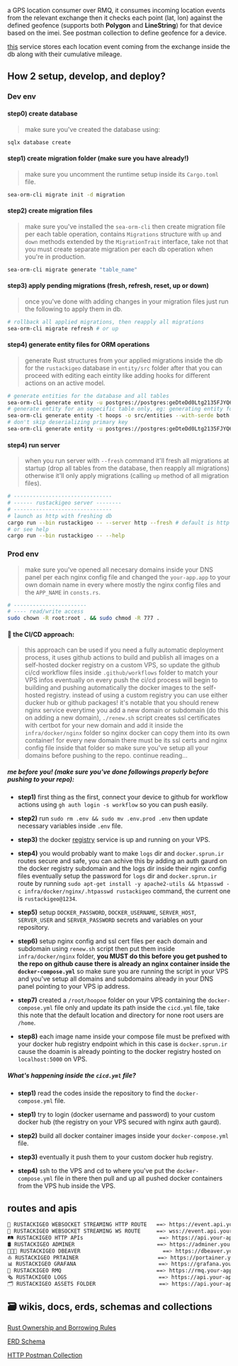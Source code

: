 

a GPS location consumer over RMQ, it consumes incoming location events from the relevant exchange then it checks each point (lat, lon) against the defined geofence (supports both **Polygon** and **LineString**) for that device based on the imei. See postman collection to define geofence for a device.

[this](https://github.com/wildonion/gps-location-consumer) service stores each location event coming from the exchange inside the db along with their cumulative mileage.

## How 2 setup, develop, and deploy?

### Dev env

#### step0) create database 

> make sure you've created the database using:

```bash
sqlx database create
```

#### step1) create migration folder (make sure you have already!)

> make sure you uncomment the runtime setup inside its `Cargo.toml` file.

```bash
sea-orm-cli migrate init -d migration
```
#### step2) create migration files

> make sure you've installed the `sea-orm-cli` then create migration file per each table operation, contains `Migrations` structure with `up` and `down` methods extended by the `MigrationTrait` interface, take not that you must create separate migration per each db operation when you're in production.

```bash
sea-orm-cli migrate generate "table_name"
```

#### step3) apply pending migrations (fresh, refresh, reset, up or down)

> once you've done with adding changes in your migration files just run the following to apply them in db.

```bash
# rollback all applied migrations, then reapply all migrations
sea-orm-cli migrate refresh # or up
```

#### step4) generate entity files for ORM operations

> generate Rust structures from your applied migrations inside the db for the `rustackigeo` database in `entity/src` folder after that you can proceed with editing each eintity like adding hooks for different actions on an active model.

```bash
# generate entities for the database and all tables
sea-orm-cli generate entity -u postgres://postgres:geDteDd0Ltg2135FJYQ6rjNYHYkGQa70@localhost/geodb -o src/entities --with-serde both --serde-skip-deserializing-primary-key
# generate entity for an sepecific table only, eg: generating entity for hoops table
sea-orm-cli generate entity -t hoops -o src/entities --with-serde both --serde-skip-deserializing-primary-key
# don't skip deserializing primary key
sea-orm-cli generate entity -u postgres://postgres:geDteDd0Ltg2135FJYQ6rjNYHYkGQa70@localhost/geodb -o src/entities --with-serde both
```
#### step4) run server

> when you run server with `--fresh` command it'll fresh all migrations at startup (drop all tables from the database, then reapply all migrations) otherwise it'll only apply migrations (calling `up` method of all migration files).

```bash
# -------------------------------
# ------ rustackigeo server --------
# -------------------------------
# launch as http with freshing db
cargo run --bin rustackigeo -- --server http --fresh # default is http and fresh migrations
# or see help
cargo run --bin rustackigeo -- --help
```

### Prod env

> make sure you've opened all necesary domains inside your DNS panel per each nginx config file and changed the `your-app.app` to your own domain name in every where mostly the nginx config files and the `APP_NAME` in `consts.rs`.

```bash
# -----------------------
# ---- read/write access
sudo chown -R root:root . && sudo chmod -R 777 . 
```

#### 🚀 the CI/CD approach:

> this approach can be used if you need a fully automatic deployment process, it uses github actions to build and publish all images on a self-hosted docker registry on a custom VPS, so update the github ci/cd workflow files inside `.github/workflows` folder to match your VPS infos eventually on every push the ci/cd process will begin to building and pushing automatically the docker images to the self-hosted registry. instead of using a custom registry you can use either ducker hub or github packages! it's notable that you should renew nginx service everytime you add a new domain or subdomain (do this on adding a new domain), `./renew.sh` script creates ssl certificates with certbot for your new domain and add it inside the `infra/docker/nginx` folder so nginx docker can copy them into its own container! for every new domain there must be its ssl certs and nginx config file inside that folder so make sure you've setup all your domains before pushing to the repo. continue reading... 

##### me before you! (make sure you've done followings properly before pushing to your repo):

- **step1)** first thing as the first, connect your device to github for workflow actions using `gh auth login -s workflow` so you can push easily.

- **step2)** run `sudo rm .env && sudo mv .env.prod .env` then update necessary variables inside `.env` file.

- **step3)** the docker [registry](https://distribution.github.io/distribution/) service is up and running on your VPS.

- **step4)** you would probably want to make `logs` dir and `docker.sprun.ir` routes secure and safe, you can achive this by adding an auth gaurd on the docker registry subdomain and the logs dir inside their nginx config files eventually setup the password for `logs` dir and `docker.sprun.ir` route by running `sudo apt-get install -y apache2-utils && htpasswd -c infra/docker/nginx/.htpasswd rustackigeo` command, the current one is `rustackigeo@1234`.

- **step5)** setup `DOCKER_PASSWORD`, `DOCKER_USERNAME`, `SERVER_HOST`, `SERVER_USER` and `SERVER_PASSWORD` secrets and variables on your repository.

- **step6)** setup nginx config and ssl cert files per each domain and subdomain using `renew.sh` script then put them inside `infra/docker/nginx` folder, **you MUST do this before you get pushed to the repo on github cause there is already an nginx container inside the `docker-compose.yml`** so make sure you are running the script in your VPS and you've setup all domains and subdomains already in your DNS panel pointing to your VPS ip address.

- **step7)** created a `/root/hoopoe` folder on your VPS containing the `docker-compose.yml` file only and update its path inside the `cicd.yml` file, take this note that the default location and directory for none root users are `/home`.

- **step8)** each image name inside your compose file must be prefixed with your docker hub registry endpoint which in this case is `docker.sprun.ir` cause the doamin is already pointing to the docker registry hosted on `localhost:5000` on VPS.

##### What's happening inside the `cicd.yml` file?

- **step1)** read the codes inside the repository to find the `docker-compose.yml` file.

- **step1)** try to login (docker username and password) to your custom docker hub (the registry on your VPS secured with nginx auth gaurd).

- **step2)** build all docker container images inside your `docker-compose.yml` file.

- **step3)** eventually it push them to your custom docker hub registry.

- **step4)** ssh to the VPS and cd to where you've put the `docker-compose.yml` file in there then pull and up all pushed docker containers from the VPS hub inside the VPS.

## routes and apis

```bash
🥛 RUSTACKIGEO WEBSOCKET STREAMING HTTP ROUTE   ==> https://event.api.your-app.app/stream
🥛 RUSTACKIGEO WEBSOCKET STREAMING WS ROUTE     ==> wss://event.api.your-app.app/stream
🛤️ RUSTACKIGEO HTTP APIs                        ==> https://api.your-app.app/
🛢️ RUSTACKIGEO ADMINER                          ==> https://adminer.your-app.app
👨🏻‍💻 RUSTACKIGEO DBEAVER                          ==> https://dbeaver.your-app.app
⛵ RUSTACKIGEO PRTAINER                         ==> https://portainer.your-app.app
📊 RUSTACKIGEO GRAFANA                          ==> https://grafana.your-app.app
🚥 RUSTACKIGEO RMQ                              ==> https://rmq.your-app.app
🗞️ RUSTACKIGEO LOGS                             ==> https://api.your-app.app/logs
🗂️ RUSTACKIGEO ASSETS FOLDER                    ==> https://api.your-app.app/assets
```

## 🗃️ wikis, docs, erds, schemas and collections

[Rust Ownership and Borrowing Rules](https://github.com/wildonion/gvm/wiki/Ownership-and-Borrowing-Rules)

[ERD Schema](https://github.com/wildonion/geofence-checker/blob/main/infra/geochecker.png)

[HTTP Postman Collection](https://github.com/wildonion/geofence-checker/blob/main/infra/api.http.json)
